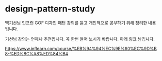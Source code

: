 # design-pattern-study

백기선님 인프런 GOF 디자인 패턴 강의를 듣고
개인적으로 공부하기 위해 정리한 내용입니다.

기선님 강의는 언제나 추천입니다.
꼭 한번 들어 보시기 바랍니다. 아래 링크 남깁니다.

https://www.inflearn.com/course/%EB%94%94%EC%9E%90%EC%9D%B8-%ED%8C%A8%ED%84%B4


